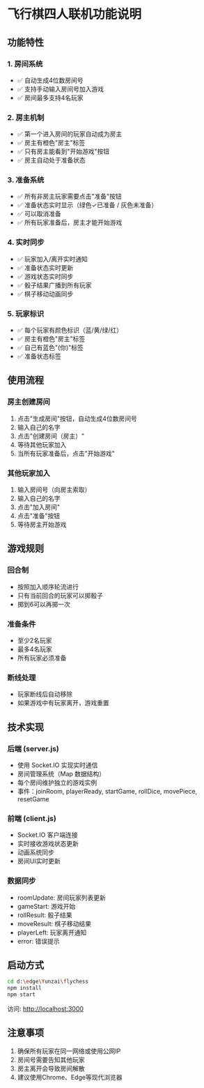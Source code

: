 # 飞行棋四人联机功能说明

## 功能特性

### 1. 房间系统

- ✅ 自动生成4位数房间号
- ✅ 支持手动输入房间号加入游戏
- ✅ 房间最多支持4名玩家

### 2. 房主机制

- ✅ 第一个进入房间的玩家自动成为房主
- ✅ 房主有橙色"房主"标签
- ✅ 只有房主能看到"开始游戏"按钮
- ✅ 房主自动处于准备状态

### 3. 准备系统

- ✅ 所有非房主玩家需要点击"准备"按钮
- ✅ 准备状态实时显示（绿色✓已准备 / 灰色未准备）
- ✅ 可以取消准备
- ✅ 所有玩家准备后，房主才能开始游戏

### 4. 实时同步

- ✅ 玩家加入/离开实时通知
- ✅ 准备状态实时更新
- ✅ 游戏状态实时同步
- ✅ 骰子结果广播到所有玩家
- ✅ 棋子移动动画同步

### 5. 玩家标识

- ✅ 每个玩家有颜色标识（蓝/黄/绿/红）
- ✅ 房主有橙色"房主"标签
- ✅ 自己有蓝色"(你)"标签
- ✅ 准备状态标签

## 使用流程

### 房主创建房间

1. 点击"生成房间"按钮，自动生成4位数房间号
2. 输入自己的名字
3. 点击"创建房间（房主）"
4. 等待其他玩家加入
5. 当所有玩家准备后，点击"开始游戏"

### 其他玩家加入

1. 输入房间号（向房主索取）
2. 输入自己的名字
3. 点击"加入房间"
4. 点击"准备"按钮
5. 等待房主开始游戏

## 游戏规则

### 回合制

- 按照加入顺序轮流进行
- 只有当前回合的玩家可以掷骰子
- 掷到6可以再掷一次

### 准备条件

- 至少2名玩家
- 最多4名玩家
- 所有玩家必须准备

### 断线处理

- 玩家断线后自动移除
- 如果游戏中有玩家离开，游戏重置

## 技术实现

### 后端 (server.js)

- 使用 Socket.IO 实现实时通信
- 房间管理系统（Map 数据结构）
- 每个房间维护独立的游戏实例
- 事件：joinRoom, playerReady, startGame, rollDice, movePiece, resetGame

### 前端 (client.js)

- Socket.IO 客户端连接
- 实时接收游戏状态更新
- 动画系统同步
- 房间UI实时更新

### 数据同步

- roomUpdate: 房间玩家列表更新
- gameStart: 游戏开始
- rollResult: 骰子结果
- moveResult: 棋子移动结果
- playerLeft: 玩家离开通知
- error: 错误提示

## 启动方式

```bash
cd d:\edge\Yunzai\flychess
npm install
npm start
```

访问: <http://localhost:3000>

## 注意事项

1. 确保所有玩家在同一网络或使用公网IP
2. 房间号需要告知其他玩家
3. 房主离开会导致房间解散
4. 建议使用Chrome、Edge等现代浏览器
